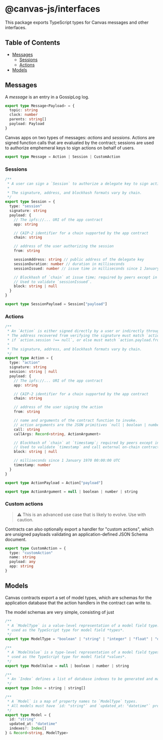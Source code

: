 # @canvas-js/interfaces

This package exports TypeScript types for Canvas messages and other interfaces.

## Table of Contents

- [Messages](#messages)
  - [Sessions](#sessions)
  - [Actions](#actions)
- [Models](#models)

## Messages

A _message_ is an entry in a GossipLog log.

```ts
export type Message<Payload> = {
  topic: string
  clock: number
  parents: string[]
  payload: Payload
}
```

Canvas apps on two types of messages: _actions_ and _sessions_. Actions are signed function calls that are evaluated by the contract; sessions are used to authorize emphemeral keys to sign actions on behalf of users.

```ts
export type Message = Action | Session | CustomAction
```

### Sessions

```ts
/**
 * A user can sign a `Session` to authorize a delegate key to sign actions on their behalf.
 *
 * The signature, address, and blockhash formats vary by chain.
 */
export type Session = {
  type: "session"
  signature: string
  payload: {
    // The ipfs://... URI of the app contract
    app: string

    // CAIP-2 identifier for a chain supported by the app contract
    chain: string

    // address of the user authorizing the session
    from: string

    sessionAddress: string // public address of the delegate key
    sessionDuration: number // duration in milliseconds
    sessionIssued: number // issue time in milliseconds since 1 January 1970 00:00:00 UTC

    // Blockhash of `chain` at issue time; required by peers except in --unchecked mode.
    // Used to validate `sessionIssued`.
    block: string | null
  }
}

export type SessionPayload = Session["payload"]
```

### Actions

```ts
/**
 * An `Action` is either signed directly by a user or indirectly through a session.
 * The address recovered from verifying the signature must match `action.session`
 * if `action.session !== null`, or else must match `action.payload.from`.
 *
 * The signature, address, and blockhash formats vary by chain.
 */
export type Action = {
  type: "action"
  signature: string
  session: string | null
  payload: {
    // The ipfs://... URI of the app contract
    app: string

    // CAIP-2 identifier for a chain supported by the app contract
    chain: string

    // address of the user signing the action
    from: string

    // name and arguments of the contract function to invoke.
    // action arguments are the JSON primitives `null | boolean | number | string`
    call: string
    callArgs: Record<string, ActionArgument>

    // Blockhash of `chain` at `timestamp`; required by peers except in --unchecked mode.
    // Used to validate `timestamp` and call external on-chain contracts.
    block: string | null

    // milliseconds since 1 January 1970 00:00:00 UTC
    timestamp: number
  }
}

export type ActionPayload = Action["payload"]

export type ActionArgument = null | boolean | number | string
```

### Custom actions

> ⚠️ This is an advanced use case that is likely to evolve. Use with caution.

Contracts can also optionally export a handler for "custom actions", which are unsigned payloads validating an application-defined JSON Schema document.

```ts
export type CustomAction = {
  type: "customAction"
  name: string
  payload: any
  app: string
}
```

## Models

Canvas contracts export a set of model types, which are schemas for the application database that the action handlers in the contract can write to.

The model schemas are very simple, consisting of just

```ts
/**
 * A `ModelType` is a value-level representation of a model field type.
 * used as the TypeScript type for model field *types*.
 */
export type ModelType = "boolean" | "string" | "integer" | "float" | "datetime"

/**
 * A `ModelValue` is a type-level representation of a model field types,
 * used as the TypeScript type for model field *values*.
 */
export type ModelValue = null | boolean | number | string

/**
 * An `Index` defines a list of database indexes to be generated and maintained for a model.
 */
export type Index = string | string[]

/**
 * A `Model` is a map of property names to `ModelType` types.
 * All models must have `id: "string"` and `updated_at: "datetime"` properties.
 */
export type Model = {
  id: "string"
  updated_at: "datetime"
  indexes?: Index[]
} & Record<string, ModelType>
```
